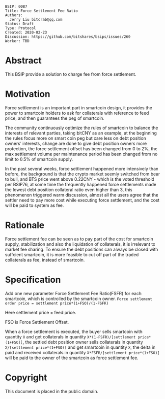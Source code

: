     BSIP: 0087
    Title: Force Settlement Fee Ratio
    Authors:
      Jerry Liu bitcrab@qq.com
    Status: Draft
    Type: Protocol
    Created: 2020-02-23
    Discussion: https://github.com/bitshares/bsips/issues/260
    Worker: TBD

# Abstract
This BSIP provide a solution to charge fee from force settlement.

# Motivation
Force settlement is an important part in smartcoin design, it provides the power to smartcoin holders to ask for collaterals with reference to feed price, and then guarantees the peg of smartcoin.

The community continuously optimize the rules of smartcoin to balance the interests of relevant parties, taking bitCNY as an example, at the beginning the rules focus more on smart coin peg but care less on debt position owners’ interests, change are done to give debt position owners more protection, the force settlement offset has been changed from 0 to 2%, the max settlement  volume per maintenance period has been changed from no limit to 0.5% of smartcoin supply.  

In the past several weeks, force settlement happened more intensively than before, the background is that the crypto market seemly switched from bear to bull, and BTS price went above 0.22CNY - which is the voted threshold per BSIP76, at some time the frequently happened force settlements made the lowest debt position collateral ratio even higher than 3, this phenomenon triggered warm discussion, almost all the users agree that the settler need to pay more cost while executing force settlement, and the cost will be paid to system as fee.

# Rationale
Force settlement fee can be seen as to pay part of the cost for smartcoin supply, stabilization and also the liquidation of collaterals, it is irrelevant to market fee sharing.
To ensure the debt positions can always be closed with suffcient smartcoin, it is more feasible to cut off part of the traded collaterals as fee, instead of smartcoin.

# Specification
Add one new parameter Force Settlement Fee Ratio(FSFR) for each smartcoin, which is controlled by the smartcoin owner.
`Force settlement order price = settlement price*(1+FSO)/(1-FSFR)`

Here settlement price = feed price.

FSO is Force Settlement Offset.

When a force settlement is executed, the buyer sells smartcoin with quantity `X` and get collaterals in quantity `X*(1-FSFR)/[settlement price*(1+FSO)]`, the settled debt position owner sells collaterals in quantity `X/[settlement price*(1+FSO)]` and get smartcoin in quantity `X`, the delta in paid and received collaterals in quantity `X*FSFR/[settlement price*(1+FSO)]` will be paid to the owner of the smartcoin as force settlement fee.

# Copyright
This document is placed in the public domain.
